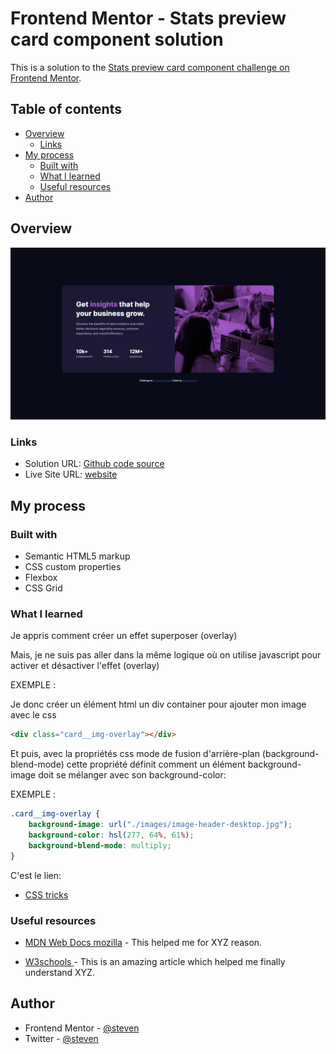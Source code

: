 # Frontend Mentor - Stats preview card component solution

This is a solution to the [Stats preview card component challenge on Frontend Mentor](https://www.frontendmentor.io/challenges/stats-preview-card-component-8JqbgoU62).

## Table of contents

-   [Overview](#overview)
    -   [Links](#links)
-   [My process](#my-process)
    -   [Built with](#built-with)
    -   [What I learned](#what-i-learned)
    -   [Useful resources](#useful-resources)
-   [Author](#author)

## Overview
![](./images/solution.png)


### Links

-   Solution URL: [Github code source ](https://your-solution-url.com)
-   Live Site URL: [website](https://your-live-site-url.com)

## My process

### Built with

-   Semantic HTML5 markup
-   CSS custom properties
-   Flexbox
-   CSS Grid


### What I learned

Je appris comment créer un effet superposer (overlay)

Mais, je ne suis pas aller dans la même logique où on utilise javascript pour activer et désactiver l'effet (overlay)

EXEMPLE :

Je donc créer un élément html un div container pour ajouter mon image avec le css

```html
<div class="card__img-overlay"></div>
```

Et puis, avec la propriétés css mode de fusion d'arrière-plan
(background-blend-mode) cette propriété définit comment un élément
background-image doit se mélanger avec son background-color:

EXEMPLE :

```css
.card__img-overlay {
    background-image: url("./images/image-header-desktop.jpg");
    background-color: hsl(277, 64%, 61%);
    background-blend-mode: multiply;
}
```

C'est le lien:

-  [CSS tricks](https://css-tricks.com/almanac/properties/b/background-blend-mode/)


### Useful resources

-   [MDN Web Docs mozilla](https://developer.mozilla.org/fr/) - This helped me for XYZ reason.

-   [W3schools ](https://www.w3schools.com/) - This is an amazing article which helped me finally understand XYZ.

## Author

-   Frontend Mentor - [@steven](https://www.frontendmentor.io/profile/yourusername)
-   Twitter - [@steven](https://www.twitter.com/yourusername)
